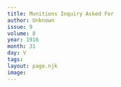 ```yaml
---
title: Munitions Inquiry Asked For
author: Unknown
issue: 9
volume: 8
year: 1916
month: 31
day: V
tags:
layout: page.njk
image:
---
```


